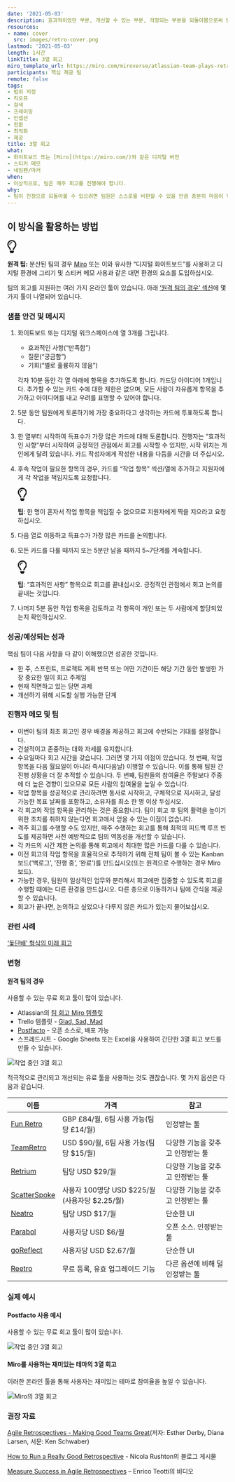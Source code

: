 ```yaml
---
date: '2021-05-03'
description: 효과적이었던 부분, 개선할 수 있는 부분, 걱정되는 부분을 되돌아봄으로써 팀워크를 향상하는 방안을 찾는 방법입니다.
resources:
- name: cover
  src: images/retro-cover.png
lastmod: '2021-05-03'
length: 1시간
linkTitle: 3열 회고
miro_template_url: https://miro.com/miroverse/atlassian-team-plays-retrospective/
participants: 핵심 제공 팀
remote: false
tags:
- 범위 지정
- 킥오프
- 검색
- 프레이밍
- 인셉션
- 전환
- 최적화
- 제공
title: 3열 회고
what:
- 화이트보드 또는 [Miro](https://miro.com/)와 같은 디지털 버전
- 스티커 메모
- 네임펜/마커
when:
- 이상적으로, 팀은 매주 회고를 진행해야 합니다.
why:
- 팀이 진정으로 되돌아볼 수 있으려면 팀원은 스스로를 비판할 수 있을 만큼 충분히 마음이 편안하다고 느껴야 합니다. 그러므로 높은 심리적인 편안함을 주는 것이 중요합니다.
---
```


<h2 id="how-to-use-this-method">이 방식을 활용하는
방법</h2>

<div class="callout td-box--gray-darkest p-3 my-5
border-bottom border-right border-left border-top row"><div
class="col-1 row align-items-center
justify-content-center"><svg height="30"
aria-hidden="true" focusable="false"
data-prefix="far" data-icon="lightbulb"
role="img" xmlns="http://www.w3.org/2000/svg"
viewBox="0 0 352 512" class="svg-inline--fa
fa-lightbulb"><path fill="currentColor"
d="M176 80c-52.94 0-96 43.06-96 96 0 8.84 7.16 16 16 16s16-7.16
16-16c0-35.3 28.72-64 64-64 8.84 0 16-7.16 16-16s-7.16-16-16-16zM96.06
459.17c0 3.15.93 6.22 2.68 8.84l24.51 36.84c2.97 4.46 7.97 7.14 13.32
7.14h78.85c5.36 0 10.36-2.68 13.32-7.14l24.51-36.84c1.74-2.62 2.67-5.7
2.68-8.84l.05-43.18H96.02l.04 43.18zM176 0C73.72 0 0 82.97 0 176c0
44.37 16.45 84.85 43.56 115.78 16.64 18.99 42.74 58.8 52.42
92.16v.06h48v-.12c-.01-4.77-.72-9.51-2.15-14.07-5.59-17.81-22.82-64.77-62.17-109.67-20.54-23.43-31.52-53.15-31.61-84.14-.2-73.64
59.67-128 127.95-128 70.58 0 128 57.42 128 128 0 30.97-11.24
60.85-31.65 84.14-39.11 44.61-56.42 91.47-62.1 109.46a47.507 47.507 0
0 0-2.22 14.3v.1h48v-.05c9.68-33.37 35.78-73.18 52.42-92.16C335.55
260.85 352 220.37 352 176 352 78.8 273.2 0 176 0z"
class=""></path></svg></div><div
class="col-11"><p><p><strong>원격
팁:</strong> 분산된 팀의 경우 <a href="https://miro.com/"
target="_blank" rel="nofollow">Miro</a>
또는 이와 유사한 “디지털 화이트보드”를 사용하고 디지털 환경에 그리기 및 스티커 메모 사용과 같은 대면 환경의 요소를
도입하십시오.</p>

<p>팀의 회고를 지원하는 여러 가지 온라인 툴이 있습니다. 아래 <a
href="#variations">&lsquo;원격 팀의 경우&rsquo;
섹션</a>에 몇 가지 툴이 나열되어 있습니다.</p>

</p></div></div>

<div class="bg-gray-dark p-lg-5 p-3 mb-4"><div
class="col-lg-9"><h3
id="sample-agenda--prompts">샘플 안건 및 메시지</h3>

<ol>

<li>

<p>화이트보드 또는 디지털 워크스페이스에 열 3개를 그립니다.</p>

<ul>

<li>효과적인 사항(“만족함”)</li>

<li>질문(“궁금함”)</li>

<li>기회(“별로 훌륭하지 않음”)</li>

</ul>

<p>각자 10분 동안 각 열 아래에 항목을 추가하도록 합니다. 카드당 아이디어 1개입니다. 추가할 수 있는 카드
수에 대한 제한은 없으며, 모든 사람이 자유롭게 항목을 추가하고 아이디어를 내고 우려를 표명할 수 있어야
합니다.</p>

</li>

<li>

<p>5분 동안 팀원에게 토론하기에 가장 중요하다고 생각하는 카드에 투표하도록 합니다.</p>

</li>

<li>

<p>한 열부터 시작하여 득표수가 가장 많은 카드에 대해 토론합니다. 진행자는 “효과적인 사항”부터 시작하여
긍정적인 관점에서 회고를 시작할 수 있지만, 시작 위치는 개인에게 달려 있습니다. 카드 작성자에게 작성한 내용을 다듬을 시간을
더 주십시오.</p>

</li>

<li>

<p>후속 작업이 필요한 항목의 경우, 카드를 “작업 항목” 섹션/열에 추가하고 지원자에게 각 작업을 책임지도록
요청합니다.</p>

<div class="callout td-box--gray-darkest p-3 my-5
border-bottom border-right border-left border-top row"><div
class="col-1 row align-items-center
justify-content-center"><svg height="30"
aria-hidden="true" focusable="false"
data-prefix="far" data-icon="lightbulb"
role="img" xmlns="http://www.w3.org/2000/svg"
viewBox="0 0 352 512" class="svg-inline--fa
fa-lightbulb"><path fill="currentColor"
d="M176 80c-52.94 0-96 43.06-96 96 0 8.84 7.16 16 16 16s16-7.16
16-16c0-35.3 28.72-64 64-64 8.84 0 16-7.16 16-16s-7.16-16-16-16zM96.06
459.17c0 3.15.93 6.22 2.68 8.84l24.51 36.84c2.97 4.46 7.97 7.14 13.32
7.14h78.85c5.36 0 10.36-2.68 13.32-7.14l24.51-36.84c1.74-2.62 2.67-5.7
2.68-8.84l.05-43.18H96.02l.04 43.18zM176 0C73.72 0 0 82.97 0 176c0
44.37 16.45 84.85 43.56 115.78 16.64 18.99 42.74 58.8 52.42
92.16v.06h48v-.12c-.01-4.77-.72-9.51-2.15-14.07-5.59-17.81-22.82-64.77-62.17-109.67-20.54-23.43-31.52-53.15-31.61-84.14-.2-73.64
59.67-128 127.95-128 70.58 0 128 57.42 128 128 0 30.97-11.24
60.85-31.65 84.14-39.11 44.61-56.42 91.47-62.1 109.46a47.507 47.507 0
0 0-2.22 14.3v.1h48v-.05c9.68-33.37 35.78-73.18 52.42-92.16C335.55
260.85 352 220.37 352 176 352 78.8 273.2 0 176 0z"
class=""></path></svg></div><div
class="col-11"><p><strong>팁</strong>: 한
명이 혼자서 작업 항목을 책임질 수 없으므로 지원자에게 짝을 지으라고
요청하십시오.</p></div></div>

</li>

<li>

<p>다음 열로 이동하고 득표수가 가장 많은 카드를 논의합니다.</p>

</li>

<li>

<p>모든 카드를 다룰 때까지 또는 5분만 남을 때까지 5~7단계를 계속합니다.</p>

<div class="callout td-box--gray-darkest p-3 my-5
border-bottom border-right border-left border-top row"><div
class="col-1 row align-items-center
justify-content-center"><svg height="30"
aria-hidden="true" focusable="false"
data-prefix="far" data-icon="lightbulb"
role="img" xmlns="http://www.w3.org/2000/svg"
viewBox="0 0 352 512" class="svg-inline--fa
fa-lightbulb"><path fill="currentColor"
d="M176 80c-52.94 0-96 43.06-96 96 0 8.84 7.16 16 16 16s16-7.16
16-16c0-35.3 28.72-64 64-64 8.84 0 16-7.16 16-16s-7.16-16-16-16zM96.06
459.17c0 3.15.93 6.22 2.68 8.84l24.51 36.84c2.97 4.46 7.97 7.14 13.32
7.14h78.85c5.36 0 10.36-2.68 13.32-7.14l24.51-36.84c1.74-2.62 2.67-5.7
2.68-8.84l.05-43.18H96.02l.04 43.18zM176 0C73.72 0 0 82.97 0 176c0
44.37 16.45 84.85 43.56 115.78 16.64 18.99 42.74 58.8 52.42
92.16v.06h48v-.12c-.01-4.77-.72-9.51-2.15-14.07-5.59-17.81-22.82-64.77-62.17-109.67-20.54-23.43-31.52-53.15-31.61-84.14-.2-73.64
59.67-128 127.95-128 70.58 0 128 57.42 128 128 0 30.97-11.24
60.85-31.65 84.14-39.11 44.61-56.42 91.47-62.1 109.46a47.507 47.507 0
0 0-2.22 14.3v.1h48v-.05c9.68-33.37 35.78-73.18 52.42-92.16C335.55
260.85 352 220.37 352 176 352 78.8 273.2 0 176 0z"
class=""></path></svg></div><div
class="col-11"><p><strong>팁</strong>:
“효과적인 사항” 항목으로 회고를 끝내십시오. 긍정적인 관점에서 회고 논의를 끝내는
것입니다.</p></div></div>

</li>

<li>

<p>나머지 5분 동안 작업 항목을 검토하고 각 항목이 개인 또는 두 사람에게 할당되었는지
확인하십시오.</p>

</li>

</ol>

</div></div>

<div class="bg-gray-dark p-lg-5 p-3 mb-4"><div
class="col-lg-9"><h3
id="successexpected-outcomes">성공/예상되는 성과</h3>

<p>핵심 팀이 다음 사항을 다 같이 이해했으면 성공한 것입니다.</p>

<ul>

<li>한 주, 스프린트, 프로젝트 계획 반복 또는 어떤 기간이든 해당 기간 동안 발생한 가장 중요한 일이 회고
주제임</li>

<li>현재 직면하고 있는 당면 과제</li>

<li>개선하기 위해 시도할 실행 가능한 단계</li>

</ul>

</div></div>

<div class="bg-gray-dark p-lg-5 p-3 mb-4"><div
class="col-lg-9"><h3
id="facilitator-notes--tips">진행자 메모 및 팁</h3>

<ul>

<li>이번이 팀의 최초 회고인 경우 배경을 제공하고 회고에 수반되는 기대를 설정합니다.</li>

<li>건설적이고 존중하는 대화 자세를 유지합니다.</li>

<li>수요일마다 회고 시간을 갖습니다. 그러면 몇 가지 이점이 있습니다. 첫 번째, 작업 항목을 다음 월요일이
아니라 즉시(다음날) 이행할 수 있습니다. 이를 통해 팀원 간 진행 상황을 더 잘 추적할 수 있습니다. 두 번째, 팀원들의
참여율은 주말보다 주중에 더 높은 경향이 있으므로 모든 사람의 참여율을 높일 수 있습니다.</li>

<li>작업 항목을 성공적으로 관리하려면 동사로 시작하고, 구체적으로 지시하고, 달성 가능한 목표 날짜를 포함하고,
소유자를 최소 한 명 이상 두십시오.</li>

<li>각 회고의 작업 항목을 관리하는 것은 중요합니다. 팀이 회고 후 팀의 활력을 높이기 위한 조치를 취하지
않는다면 회고에서 얻을 수 있는 이점이 없습니다.</li>

<li>격주 회고를 수행할 수도 있지만, 매주 수행하는 회고를 통해 최적의 피드백 루프 빈도를 제공하면 사전
예방적으로 팀의 역동성을 개선할 수 있습니다.</li>

<li>각 카드의 시간 제한 논의를 통해 회고에서 최대한 많은 카드를 다룰 수 있습니다.</li>

<li>이전 회고의 작업 항목을 효율적으로 추적하기 위해 전체 팀이 볼 수 있는 Kanban
보드(&lsquo;백로그&rsquo;, &lsquo;진행 중&rsquo;,
&lsquo;완료&rsquo;)를 만드십시오(또는 원격으로 수행하는 경우 Miro 보드).</li>

<li>가능한 경우, 팀원이 일상적인 업무와 분리해서 회고에만 집중할 수 있도록 회고를 수행할 때에는 다른 환경을
만드십시오. 다른 층으로 이동하거나 팀에 간식을 제공할 수 있습니다.</li>

<li>회고가 끝나면, 논의하고 싶었으나 다루지 않은 카드가 있는지 물어보십시오.</li>

</ul>

</div></div>

<div class="bg-gray-dark p-lg-5 p-3 mb-4"><div
class="col-lg-9"><h3
id="related-practices">관련 사례</h3>

<p><a
href="https://tanzu.vmware.com/developer/practices/futurespective">&lsquo;돛단배&rsquo;
형식의 미래 회고</a></div></div>

<div class="bg-gray-dark p-lg-5 p-3 mb-4"><div
class="col-lg-9"><h3
id="variations">변형</h3>

<h4 id="for-remote-teams">원격 팀의 경우</h4>

<p>사용할 수 있는 무료 회고 툴이 많이 있습니다.</p>

<ul>

<li>Atlassian의 <a
href="https://miro.com/miroverse/atlassian-team-plays-retrospective/"
target="_blank" rel="nofollow">팀 회고 Miro
템플릿</a></li>

<li>Trello 템플릿 - <a
href="https://trello.com/b/0DnfRtxv/template-glad-sad-mad"
target="_blank" rel="nofollow">Glad, Sad,
Mad</a></li>

<li><a href="https://github.com/pivotal/postfacto"
target="_blank"
rel="nofollow">Postfacto</a> - 오픈 소스로, 배포
가능</li>

<li>스프레드시트 - Google Sheets 또는 Excel을 사용하여 간단한 3열 회고 보드를 만들 수
있습니다.</li>

</ul>

<p><img
src="https://tanzu.vmware.com/developer/practices/3-column-retro/images/retro-3.png"
alt="작업 중인 3열 회고"  /></p>

<p>적극적으로 관리되고 개선되는 유료 툴을 사용하는 것도 괜찮습니다. 몇 가지 옵션은 다음과
같습니다.</p>

<table>

<thead>

<tr>

<th>이름</th>

<th>가격</th>

<th>참고</th>

</tr>

</thead>

<tbody>

<tr>

<td><a href="https://funretro.io/"
target="_blank" rel="nofollow">Fun
Retro</a></td>

<td>GBP &pound;84/월, 6팀 사용 가능(팀당 &pound;14/월)</td>

<td>인정받는 툴</td>

</tr>

<tr>

<td><a href="https://www.teamretro.com/"
target="_blank"
rel="nofollow">TeamRetro</a></td>

<td>USD $90/월, 6팀 사용 가능(팀당 $15/월)</td>

<td>다양한 기능을 갖추고 인정받는 툴</td>

</tr>

<tr>

<td><a href="https://www.retrium.com/"
target="_blank"
rel="nofollow">Retrium</a></td>

<td>팀당 USD $29/월</td>

<td>다양한 기능을 갖추고 인정받는 툴</td>

</tr>

<tr>

<td><a href="https://www.scatterspoke.com/"
target="_blank"
rel="nofollow">ScatterSpoke</a></td>

<td>사용자 100명당 USD $225/월(사용자당 $2.25/월)</td>

<td>다양한 기능을 갖추고 인정받는 툴</td>

</tr>

<tr>

<td><a href="https://www.neatro.io/"
target="_blank"
rel="nofollow">Neatro</a></td>

<td>팀당 USD $17/월</td>

<td>단순한 UI</td>

</tr>

<tr>

<td><a href="https://www.parabol.co/"
target="_blank"
rel="nofollow">Parabol</a></td>

<td>사용자당 USD $6/월</td>

<td>오픈 소스. 인정받는 툴</td>

</tr>

<tr>

<td><a href="https://www.goreflect.com/"
target="_blank"
rel="nofollow">goReflect</a></td>

<td>사용자당 USD $2.67/월</td>

<td>단순한 UI</td>

</tr>

<tr>

<td><a href="https://reetro.io/"
target="_blank"
rel="nofollow">Reetro</a></td>

<td>무료 등록, 유효 업그레이드 기능</td>

<td>다른 옵션에 비해 덜 인정받는 툴</td>

</tr>

</tbody>

</table>

</div></div>

<div class="bg-gray-dark p-lg-5 p-3 mb-4"><div
class="col-lg-9"><h3
id="real-world-examples">실제 예시</h3>

<h4 id="example-using-postfacto">Postfacto 사용
예시</h4>

<p>사용할 수 있는 무료 회고 툴이 많이 있습니다.</p>

<p><img
src="https://tanzu.vmware.com/developer/practices/3-column-retro/images/retro-1.png"
alt="작업 중인 3열 회고"  /></p>

<h4
id="3-column-retro-with-fun-themes-using-miro">Miro를 사용하는
재미있는 테마의 3열 회고</h4>

<p>이러한 온라인 툴을 통해 사용자는 재미있는 테마로 참여율을 높일 수 있습니다.</p>

<p><img
src="https://tanzu.vmware.com/developer/practices/3-column-retro/images/retro-2.png"
alt="Miro의 3열 회고"  /></p>

</div></div>

<div class="bg-gray-dark p-lg-5 p-3 mb-4"><div
class="col-lg-9"><h3
id="recommended-reading">권장 자료</h3>

<p><a
href="https://pragprog.com/titles/dlret/agile-retrospectives/"
target="_blank" rel="nofollow">Agile
Retrospectives - Making Good Teams Great</a>(저자: Esther Derby,
Diana Larsen, 서문: Ken Schwaber)</p>

<p><a
href="https://tanzu.vmware.com/content/blog/how-to-run-a-really-good-retrospective"
target="_blank" rel="nofollow">How to Run a
Really Good Retrospective</a> - Nicola Rushton의 블로그
게시물</p>

<p><a
href="https://tanzu.vmware.com/content/videos/measure-success-in-agile-retrospectives-enrico-teotti"
target="_blank" rel="nofollow">Measure Success
in Agile Retrospectives</a> &ndash; Enrico Teotti의
비디오</p>

</div></div>